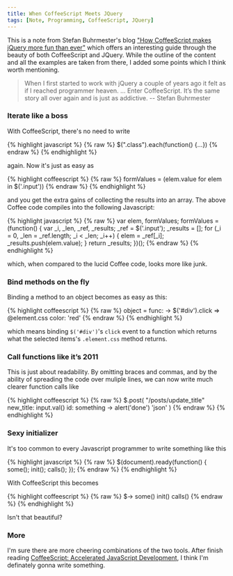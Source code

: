 ```yaml
---
title: When CoffeeScript Meets JQuery
tags: [Note, Programming, CoffeeScript, JQuery]
---
```


This is a note from Stefan Buhrmester's blog ["How CoffeeScript makes jQuery more fun than ever"](http://buhrmi.tumblr.com/post/5371876452/how-coffeescript-makes-jquery-more-fun-than-ever) which offers an interesting guide through the beauty of both CoffeeScript and JQuery. While the outline of the content and all the examples are taken from there, I added some points which I think worth mentioning.

> When I first started to work with jQuery a couple of years ago it felt as if I reached programmer heaven. ... Enter CoffeeScript. It’s the same story all over again and is just as addictive. 
> -- Stefan Buhrmester

### Iterate like a boss
With CoffeeScript, there's no need to write 

{% highlight javascript %}
{% raw %}
$(".class").each(function() {...})
{% endraw %}
{% endhighlight %}

again. Now it's just as easy as

{% highlight coffeescript %}
{% raw %}
formValues = (elem.value for elem in $('.input'))
{% endraw %}
{% endhighlight %}

and you get the extra gains of collecting the results into an array. The above Coffee code compiles into the following Javascript:

{% highlight javascript %}
{% raw %}
var elem, formValues;
formValues = (function() {
    var _i, _len, _ref, _results;
    _ref = $('.input');
    _results = [];
    for (_i = 0, _len = _ref.length; _i < _len; _i++) {
        elem = _ref[_i];
        _results.push(elem.value);
    }
    return _results;
})();
{% endraw %}
{% endhighlight %}

which, when compared to the lucid Coffee code, looks more like junk.

### Bind methods on the fly
Binding a method to an object becomes as easy as this:

{% highlight coffeescript %}
{% raw %}
object =
    func: -> $('#div').click => @element.css color: 'red'
{% endraw %}
{% endhighlight %}

which means binding `$('#div')`'s `click` event to a function which returns what the selected items's `.element.css` method returns.

### Call functions like it’s 2011
This is just about readability. By omitting braces and commas, and by the ability of spreading the code over muliple lines, we can now write much clearer function calls like

{% highlight coffeescript %}
{% raw %}
$.post(
    "/posts/update_title"
    new_title: input.val()
    id: something
    -> alert('done')
    'json'
)
{% endraw %}
{% endhighlight %}

### Sexy initializer
It's too common to every Javascript programmer to write something like this

{% highlight javascript %}
{% raw %}
$(document).ready(function() {
    some();
    init();
    calls();
});
{% endraw %}
{% endhighlight %}

With CoffeeScript this becomes

{% highlight coffeescript %}
{% raw %}
$->
    some()
    init()
    calls()
{% endraw %}
{% endhighlight %}

Isn't that beautiful?

### More
I'm sure there are more cheering combinations of the two tools. After finish reading [CoffeeScript: Accelerated JavaScript Development](https://pragprog.com/book/tbcoffee/coffeescript), I think I'm definately gonna write something.

